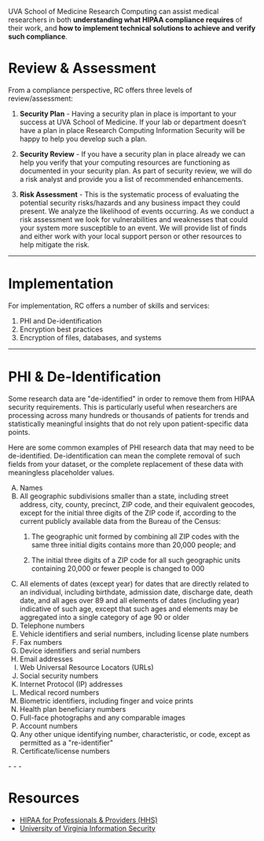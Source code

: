 <p class=lead>UVA School of Medicine Research Computing can assist medical researchers in both <b>understanding what HIPAA compliance requires</b> of their work, and <b>how to implement technical solutions to achieve and verify such compliance</b>.</p>

# Review & Assessment

From a compliance perspective, RC offers three levels of review/assessment:

1. **Security Plan** - Having a security plan in place is important to your success at UVA School of Medicine. If your lab or department doesn’t have a plan in place Research Computing Information Security will be happy to help you develop such a plan.

2. **Security Review** - If you have a security plan in place already we can help you verify that your computing resources are functioning as documented in your security plan. As part of security review, we will do a risk analyst and provide you a list of recommended enhancements.

3. **Risk Assessment** - This is the systematic process of evaluating the potential security risks/hazards and any business impact they could present.  We analyze the likelihood of events occurring. As we conduct a risk assessment we look for vulnerabilities and weaknesses that could your system more susceptible to an event. We will provide list of finds and either work with your local support person or other resources to help mitigate the risk.  

- - -

# Implementation

For implementation, RC offers a number of skills and services:

1. PHI and De-identification
2. Encryption best practices
3. Encryption of files, databases, and systems

- - -

# PHI & De-Identification

Some research data are "de-identified" in order to remove them from HIPAA security requirements. This is particularly useful when researchers are processing across many hundreds or thousands of patients for trends and statistically meaningful insights that do not rely upon patient-specific data points.

Here are some common examples of PHI research data that may need to be de-identified. De-identification can mean the complete removal of such fields from your dataset, or the complete replacement of these data with meaningless placeholder values.

<ol type="A">
<li>Names</li>

<li>All geographic subdivisions smaller than a state, including street address, city, county, precinct, ZIP code, and their equivalent geocodes, except for the initial three digits of the ZIP code if, according to the current publicly available data from the Bureau of the Census:</li>

  1. The geographic unit formed by combining all ZIP codes with the same three initial digits contains more than 20,000 people; and

  2. The initial three digits of a ZIP code for all such geographic units containing 20,000 or fewer people is changed to 000

<li>All elements of dates (except year) for dates that are directly related to an individual, including birthdate, admission date, discharge date, death date, and all ages over 89 and all elements of dates (including year) indicative of such age, except that such ages and elements may be aggregated into a single category of age 90 or older</li>

<li>Telephone numbers</li>

<li>Vehicle identifiers and serial numbers, including license plate numbers</li> 

<li>Fax numbers</li>

<li>Device identifiers and serial numbers</li>

<li>Email addresses</li>

<li>Web Universal Resource Locators (URLs)</li>

<li>Social security numbers</li>

<li>Internet Protocol (IP) addresses</li>

<li>Medical record numbers</li>

<li>Biometric identifiers, including finger and voice prints</li>

<li>Health plan beneficiary numbers</li>

<li>Full-face photographs and any comparable images</li>

<li>Account numbers</li>

<li>Any other unique identifying number, characteristic, or code, except as permitted as a "re-identifier"</li>

<li>Certificate/license numbers</li>

</ol>
- - -

# Resources

* [HIPAA for Professionals & Providers (HHS)](https://www.hhs.gov/hipaa/for-professionals/index.html)
* [University of Virginia Information Security](https://security.virginia.edu)
